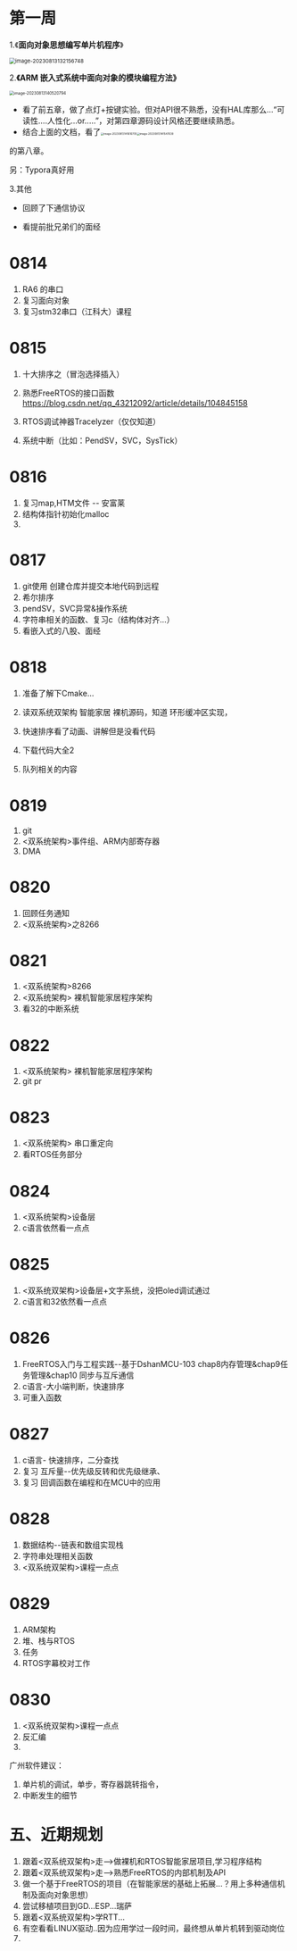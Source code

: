 # 第一周

1.《**面向对象思想编写单片机程序**》

 <img src="C:\Users\29027\AppData\Roaming\Typora\typora-user-images\image-20230813132156748.png" alt="image-20230813132156748" style="zoom: 67%;" />

2.**《ARM 嵌入式系统中面向对象的模块编程方法》**

<img src="C:\Users\29027\AppData\Roaming\Typora\typora-user-images\image-20230813140520794.png" alt="image-20230813140520794" style="zoom:50%;" />

- 看了前五章，做了点灯+按键实验。但对API很不熟悉，没有HAL库那么...“可读性....人性化...or.....”，对第四章源码设计风格还要继续熟悉。
- 结合上面的文档，看了<img src="C:\Users\29027\AppData\Roaming\Typora\typora-user-images\image-20230813141616705.png" alt="image-20230813141616705" style="zoom: 33%;" /><img src="C:\Users\29027\AppData\Roaming\Typora\typora-user-images\image-20230813141547639.png" alt="image-20230813141547639" style="zoom: 33%;" />

的第八章。

另：Typora真好用

3.其他

- 回顾了下通信协议

- 看提前批兄弟们的面经

# 0814

1.   RA6 的串口
2.   复习面向对象
3.   复习stm32串口（江科大）课程

# 0815

1.   十大排序之（冒泡选择插入）
2.   熟悉FreeRTOS的接口函数 https://blog.csdn.net/qq_43212092/article/details/104845158
3.    RTOS调试神器Tracelyzer（仅仅知道）

4. 系统中断（比如：PendSV，SVC，SysTick） 

# 0816

1.   复习map,HTM文件 -- 安富莱 
2.   结构体指针初始化malloc
3.   

# 0817

1. git使用 创建仓库并提交本地代码到远程
2. 希尔排序
3. pendSV，SVC异常&操作系统
4. 字符串相关的函数、复习c（结构体对齐...）
5. 看嵌入式的八股、面经

# 0818

1. 准备了解下Cmake...

2. 读双系统双架构 智能家居 裸机源码，知道 环形缓冲区实现，
3. 快速排序看了动画、讲解但是没看代码
4. 下载代码大全2
5. 队列相关的内容

# 0819

1. git
2. <双系统架构>事件组、ARM内部寄存器
3. DMA

# 0820

1. 回顾任务通知
2. <双系统架构>之8266

# 0821

1. <双系统架构>8266 
2. <双系统架构> 裸机智能家居程序架构
3. 看32的中断系统

# 0822

1. <双系统架构> 裸机智能家居程序架构
2. git pr



# 0823

1. <双系统架构> 串口重定向
2. 看RTOS任务部分



# 0824

1. <双系统架构>设备层
2. c语言依然看一点点



# 0825

1. <双系统双架构>设备层+文字系统，没把oled调试通过
2. c语言和32依然看一点点



# 0826

1. FreeRTOS入门与工程实践--基于DshanMCU-103  chap8内存管理&chap9任务管理&chap10 同步与互斥通信
2. c语言-大小端判断，快速排序
3. 可重入函数


# 0827

1.  c语言- 快速排序，二分查找
2.  复习 互斥量--优先级反转和优先级继承、
3.  复习 回调函数在编程和在MCU中的应用



# 0828

1.  数据结构--链表和数组实现栈
2.  字符串处理相关函数
3.  <双系统双架构>课程一点点



# 0829

1. ARM架构
2. 堆、栈与RTOS
3. 任务
4. RTOS字幕校对工作



# 0830 

1. <双系统双架构>课程一点点
2. 反汇编
3. 





广州软件建议：

1. 单片机的调试，单步，寄存器跳转指令，
2. 中断发生的细节





# 五、近期规划

1. 跟着<双系统双架构>走-->做裸机和RTOS智能家居项目,学习程序结构
2. 跟着<双系统双架构>走-->熟悉FreeRTOS的内部机制及API
3. 做一个基于FreeRTOS的项目（在智能家居的基础上拓展...？用上多种通信机制及面向对象思想）
4. 尝试移植项目到GD...ESP...瑞萨
5. 跟着<双系统双架构>学RTT...
6. 有空看看LINUX驱动..因为应用学过一段时间，最终想从单片机转到驱动岗位
7. 

